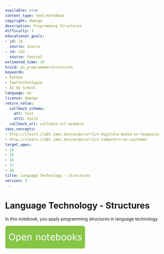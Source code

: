 ```yaml
---
available: true
content_type: text/markdown
copyright: dwengo
description: Programming Structures
difficulty: 3
educational_goals:
- id: id
  source: Source
- id: id2
  source: Source2
estimated_time: 10
hruid: pn_programmeerstructuren
keywords:
- Python
- Taaltechnologie
- AI Op School
language: en
licence: dwengo
return_value:
  callback_schema:
    att: test
    att2: test2
  callback_url: callback-url-example
skos_concepts:
- http://ilearn.ilabt.imec.be/vocab/curr1/s-digitale-media-en-toepassingen
- http://ilearn.ilabt.imec.be/vocab/curr1/s-computers-en-systemen
target_ages:
- 14
- 15
- 16
- 17
- 18
title: Language Technology - Structures
version: 3
---
```

# Language Technology - Structures
In this notebook, you apply programming structures in language technology.

[![](embed/Knop.png "Button")](https://kiks.ilabt.imec.be/jupyterhub/?id=1008_en "Programming Structures Notebooks")